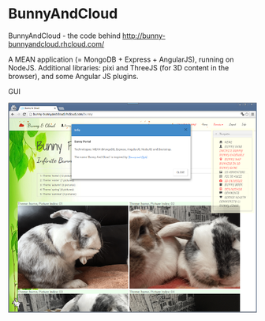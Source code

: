 # BunnyAndCloud
BunnyAndCloud - the code behind http://bunny-bunnyandcloud.rhcloud.com/

A MEAN application (= MongoDB + Express + AngularJS), running on NodeJS.
Additional libraries: pixi and ThreeJS (for 3D content in the browser), and some Angular JS plugins.

GUI

![BunnyAndCloud 1](https://raw.githubusercontent.com/privet56/BunnyAndCloud/master/BunnyAndCloud.png)

